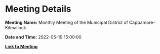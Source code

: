 # Meeting Details

**Meeting Name:** Monthly Meeting of the Municipal District of Cappamore-Kilmallock

**Date and Time:** 2022-05-19 15:00:00

**[Link to Meeting](https://www.limerick.ie/council/whats-on/monthly-meeting-municipal-district-cappamore-kilmallock-82)**
